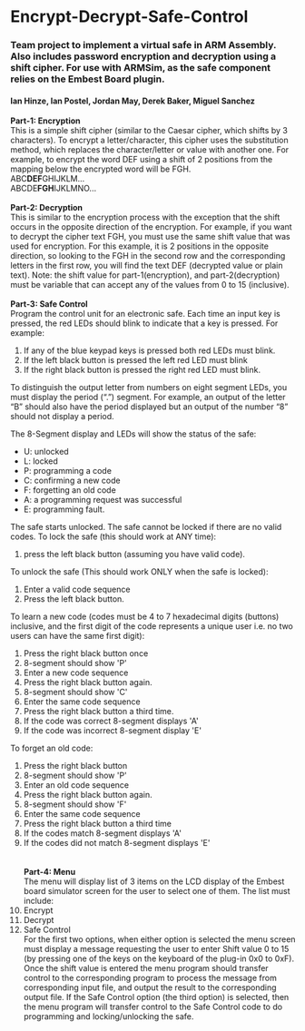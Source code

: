 # Encrypt-Decrypt-Safe-Control
### Team project to implement a virtual safe in ARM Assembly. Also includes password encryption and decryption using a shift cipher. For use with ARMSim, as the safe component relies on the Embest Board plugin. 
#### Ian Hinze, Ian Postel, Jordan May, Derek Baker, Miguel Sanchez

**Part-1: Encryption**<br />
This is a simple shift cipher (similar to the Caesar cipher, which shifts by 3 characters). To encrypt a letter/character, this cipher uses the substitution method, which replaces the character/letter or value with another one. For example, to encrypt the word DEF using a shift of 2 positions from the mapping below the encrypted word will be FGH.
\
ABC**DEF**GHIJKLM...
\
ABCDE**FGH**IJKLMNO...
\
\
**Part-2: Decryption**<br />
This is similar to the encryption process with the exception that the shift occurs in the opposite direction of the encryption. For example, if you want to decrypt the cipher text FGH, you must use the same shift value that was used for encryption. For this example, it is 2 positions in the opposite direction, so looking to the FGH in the second row and the corresponding letters in the first row, you will find the text DEF (decrypted value or plain text).
Note: the shift value for part-1(encryption), and part-2(decryption) must be variable that can accept any of the values from 0 to 15 (inclusive).
\
\
**Part-3: Safe Control**<br />
Program the control unit for an electronic safe.
Each time an input key is pressed, the red LEDs should blink to indicate that a key is pressed. For example:
1. If any of the blue keypad keys is pressed both red LEDs must blink.
2. If the left black button is pressed the left red LED must blink
3. If the right black button is pressed the right red LED must blink.<br />

To distinguish the output letter from numbers on eight segment LEDs, you must display the period (“.”) segment. For example, an output of the letter “B” should also have the period displayed but an output of the number “8” should not display a period.<br />

The 8-Segment display and LEDs will show the status of the safe:<br />
* U: unlocked<br />
* L: locked<br />
* P: programming a code<br />
* C: confirming a new code<br />
* F: forgetting an old code<br />
* A: a programming request was successful<br />
* E: programming fault.<br />

The safe starts unlocked. The safe cannot be locked if there are no valid codes.
To lock the safe (this should work at ANY time):<br />
1. press the left black button (assuming you have valid code).<br />

To unlock the safe (This should work ONLY when the safe is locked):<br />
1. Enter a valid code sequence
2. Press the left black button.<br />

To learn a new code (codes must be 4 to 7 hexadecimal digits (buttons) inclusive, and the first digit of the code represents a unique user i.e. no two users can have the same first digit):
1. Press the right black button once
2. 8-segment should show 'P'
3. Enter a new code sequence
4. Press the right black button again.
5. 8-segment should show 'C'
6. Enter the same code sequence
7. Press the right black button a third time.
8. If the code was correct 8-segment displays 'A'
9. If the code was incorrect 8-segment display 'E'<br />

To forget an old code:
1. Press the right black button
2. 8-segment should show 'P'
3. Enter an old code sequence
4. Press the right black button again.
5. 8-segment should show 'F'
6. Enter the same code sequence
7. Press the right black button a third time
8. If the codes match 8-segment displays 'A'
9. If the codes did not match 8-segment displays 'E'<br />
\
\
**Part-4: Menu**<br />
The menu will display list of 3 items on the LCD display of the Embest board simulator screen for the user to select one of them. The list must include:<br />
1. Encrypt
2. Decrypt
3. Safe Control<br />
For the first two options, when either option is selected the menu screen must display a message requesting the user to enter Shift value 0 to 15 (by pressing one of the keys on the keyboard of the plug-in 0x0 to 0xF). Once the shift value is entered the menu program should transfer control to the corresponding program to process the message from corresponding input file, and output the result to the corresponding output file.
If the Safe Control option (the third option) is selected, then the menu program will transfer control to the Safe Control code to do programming and locking/unlocking the safe.
